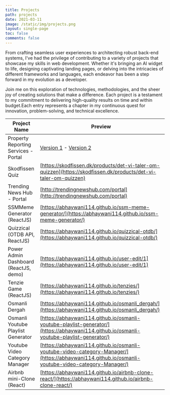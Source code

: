 ```yaml
---
title: Projects
path: projects
date: 2021-03-11
image: /static/img/projects.png
layout: single-page
toc: false
comments: false
---
```


From crafting seamless user experiences to architecting robust back-end systems, I've had the privilege of contributing to a variety of projects that showcase my skills in web development. Whether it's bringing an AI widget to life, designing captivating landing pages, or delving into the intricacies of different frameworks and languages, each endeavor has been a step forward in my evolution as a developer.

Join me on this exploration of technologies, methodologies, and the sheer joy of creating solutions that make a difference. Each project is a testament to my commitment to delivering high-quality results on time and within budget.Each entry represents a chapter in my continuous quest for innovation, problem-solving, and technical excellence.

| Project Name              | Preview                |
|----------------------------------|------------------------|
| Property Reporting Services - Portal | [Version 1](https://www.prms.uk/portal/)   - [Version 2](https://app.prms.uk/) |
| Skodfissen Quiz | [https://skodfissen.dk/products/det-vi-taler-om-quizzen](https://skodfissen.dk/products/det-vi-taler-om-quizzen) |
| Trending News Hub - Portal | [http://trendingnewshub.com/portal](http://trendingnewshub.com/portal) |
| SSMMeme Generator (ReactJS) | [https://abhaywani114.github.io/ssm-meme-generator/](https://abhaywani114.github.io/ssm-meme-generator/) |
| Quizzical (OTDB API, ReactJS) | [https://abhaywani114.github.io/quizzical-otdb/](https://abhaywani114.github.io/quizzical-otdb/) |
| Power Admin Dashboard (ReactJS, demo) | [https://abhaywani114.github.io/user-edit/1](https://abhaywani114.github.io/user-edit/1) |
| Tenzie Game (ReactJS) | [https://abhaywani114.github.io/tenzies/](https://abhaywani114.github.io/tenzies/) |
| Osmanli Dergah | [https://abhaywani114.github.io/osmanli_dergah/](https://abhaywani114.github.io/osmanli_dergah/) |
| Osmanli Youtube Playlist Generator | [https://abhaywani114.github.io/osmanli-youtube-playlist-generator/](https://abhaywani114.github.io/osmanli-youtube-playlist-generator/) |
| Youtube Video Category Manager| [https://abhaywani114.github.io/osmanli-youtube-video-category-Manager/](https://abhaywani114.github.io/osmanli-youtube-video-category-Manager/) |
| Airbnb mini-Clone (React) | [https://abhaywani114.github.io/airbnb-clone-react/](https://abhaywani114.github.io/airbnb-clone-react/) |